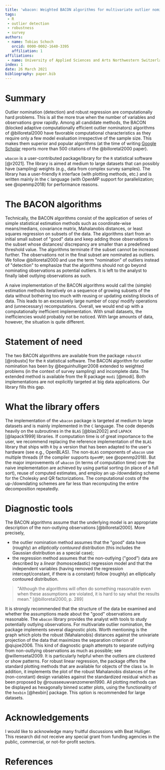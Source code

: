 ```yaml
---
title: 'wbacon: Weighted BACON algorithms for multivariate outlier nomination (detection) and robust linear regression'
tags:
 - R
 - outlier detection
 - robustness
 - survey
authors:
 - name: Tobias Schoch
   orcid: 0000-0002-1640-3395
   affiliation: 1
affiliations:
 - name: University of Applied Sciences and Arts Northwestern Switzerland, School of Business, Riggenbachstrasse 16, CH-4600 Olten, Switzerland
index: 1
date: 26 March 2021
bibliography: paper.bib
---
```


# Summary

Outlier nomination (detection) and robust regression are computationally hard problems. This is all the more true when the number of variables and observations grow rapidly. Among all candidate methods, the BACON (blocked adaptive computationally efficient outlier nominators) algorithms of @billoretal2000 have favorable computational characteristics as they require only a few model evaluation irrespective of the sample size. This makes them superior and popular algorithms (at the time of writing [Google Scholar](https://scholar.google.com) reports more than 500 citations of the @billoretal2000 paper).

`wbacon` is a user-contributed package/library for the `R` statistical software [@r2021]. The library is aimed at medium to large datasets that can possibly have (sampling) weights (e.g., data from complex survey samples). The library has a user-friendly `R` interface (with plotting methods, etc.) and is written mainly in the `C` language (with OpenMP support for parallelization; see @openmp2018) for performance reasons.

# The BACON algorithms

Technically, the BACON algorithms consist of the application of series of simple statistical estimation methods such as coordinate-wise means/medians, covariance matrix, Mahalanobis distances, or least squares regression on subsets of the data. The algorithms start from an initial small subset of "good" data and keep adding those observations to the subset whose distances/ discrepancy are smaller than a predefined threshold value. The algorithms terminate if the subset cannot be increased further. The observations not in the final subset are nominated as outliers. We follow @billoretal2000 and use the term "nomination" of outliers instead of "detection" to emphasize that the algorithms should not go beyond nominating observations as potential outliers. It is left to the analyst to finally label outlying observations as such.

A naive implementation of the BACON algorithms would call the (simple) estimation methods iteratively on a sequence of growing subsets of the data without bothering too much with reusing or updating existing blocks of data. This leads to an excessively large number of copy/ modify operations and (unnecessary) recomputations. Overall, we would end up with a computationally inefficient implementation. With small datasets, the inefficiencies would probably not be noticed. With large amounts of data, however, the situation is quite different.

# Statement of need
The two BACON algorithms are available from the package `robustX` [@robustx] for the `R` statistical software. The BACON algorithm for outlier nomination has been by @beguinhulliger2008 extended to weighted problems (in the context of survey sampling) and incomplete data. The extended method is available from the R package `modi` [@modi]. Both implementations are not explicitly targeted at big data applications. Our library fills this gap.

# What the library offers

The implementation of the `wbacon` package is targeted at medium to large datasets and is mainly implemented in the `C` language. The code depends heavily on the subroutines in the `BLAS` [@blas2002] and `LAPACK` [@lapack1999] libraries. If computation time is of great importance to the user, we recommend replacing the reference implementation of the `BLAS` library that ships with `R` by a version that has been adapted to the user's hardware (see e.g., OpenBLAS). The non-`BLAS` components of `wbacon` use multiple threads (if the compiler supports `OpenMP`; see @openmp2018). But the major improvements of `wbacon` (in terms of computation time) over the naive implementation are achieved by using partial sorting (in place of a full sort), reuse of computed estimates, and employ an up-/downdating scheme for the Cholesky and QR factorizations. The computational costs of the up-/downdating schemes are far less than recomputing the entire decomposition repeatedly.

# Diagnostic tools

The BACON algorithms assume that the underlying model is an appropriate description of the non-outlying observations [@billoretal2000]. More precisely,

* the outlier nomination method assumes that the "good" data have (roughly) an *elliptically contoured* distribution (this includes the Gaussian distribution as a special case);
* the regression method assumes that the non-outlying ("good") data are described by a *linear* (homoscedastic) regression model and that the independent variables (having removed the regression intercept/constant, if there is a constant) follow (roughly) an elliptically contoured distribution.

> "Although the algorithms will often do something reasonable even when these assumptions are violated, it is hard to say what the results mean." [@billoretal2000, p. 289]

It is strongly recommended that the structure of the data be examined and whether the assumptions made about the "good" observations are reasonable. The `wbacon` library provides the analyst with tools to study potentially outlying observations. For multivariate outlier nomination, the package implements several diagnostic plots. Worth mentioning is the graph which plots the robust (Mahalanobis) distances against the univariate projection of the data that maximizes the separation criterion of @qiujoe2006. This kind of diagnostic graph attempts to separate outlying from non-outlying observations as much as possible; see @willemsetal2009. It is particularly helpful when the outliers are clustered or show patterns. For robust linear regression, the package offers the standard plotting methods that are available for objects of the class `lm`. In addition, it implements the plot of the robust Mahalanobis distances of the (non-constant) design variables against the standardized residual which as been proposed by @rousseeuwvanzomeren1990. All plotting methods can be displayed as hexagonally binned scatter plots, using the functionality of the `hexbin` [@hexbin] package. This option is recommended for large datasets.

# Acknowledgements
I would like to acknowledge many fruitful discussions with Beat Hulliger. This research did not receive any special grant from funding agencies in the public, commercial, or not-for-profit sectors.

# References
